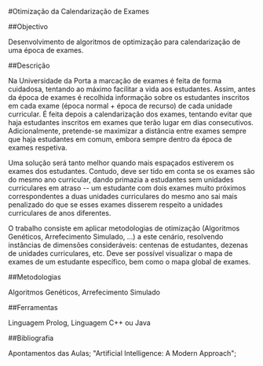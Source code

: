 #Otimização da Calendarização de Exames

##Objectivo

Desenvolvimento de algoritmos de optimização para calendarização de uma época de exames.

 

##Descrição

Na Universidade da Porta a marcação de exames é feita de forma cuidadosa, tentando ao máximo facilitar a vida aos estudantes. Assim, antes da época de exames é recolhida informação sobre os estudantes inscritos em cada exame (época normal + época de recurso) de cada unidade curricular. É feita depois a calendarização dos exames, tentando evitar que haja estudantes inscritos em exames que terão lugar em dias consecutivos. Adicionalmente, pretende-se maximizar a distância entre exames sempre que haja estudantes em comum, embora sempre dentro da época de exames respetiva.

Uma solução será tanto melhor quando mais espaçados estiverem os exames dos estudantes. Contudo, deve ser tido em conta se os exames são do mesmo ano curricular, dando primazia a estudantes sem unidades curriculares em atraso -- um estudante com dois exames muito próximos correspondentes a duas unidades curriculares do mesmo ano sai mais penalizado do que se esses exames disserem respeito a unidades curriculares de anos diferentes.

O trabalho consiste em aplicar metodologias de otimização (Algoritmos Genéticos, Arrefecimento Simulado, ...) a este cenário, resolvendo instâncias de dimensões consideráveis: centenas de estudantes, dezenas de unidades curriculares, etc. Deve ser possível visualizar o mapa de exames de um estudante específico, bem como o mapa global de exames.

 

##Metodologias

 Algoritmos Genéticos, Arrefecimento Simulado

 

##Ferramentas

Linguagem Prolog, Linguagem C++ ou Java

 

##Bibliografia

Apontamentos das Aulas; "Artificial Intelligence: A Modern Approach";
